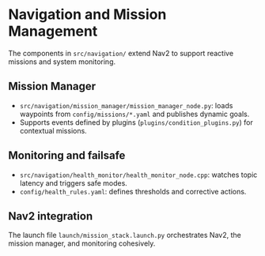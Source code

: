 # Navigation and Mission Management

The components in `src/navigation/` extend Nav2 to support reactive missions and system monitoring.

## Mission Manager
- `src/navigation/mission_manager/mission_manager_node.py`: loads waypoints from `config/missions/*.yaml` and publishes dynamic goals.
- Supports events defined by plugins (`plugins/condition_plugins.py`) for contextual missions.

## Monitoring and failsafe
- `src/navigation/health_monitor/health_monitor_node.cpp`: watches topic latency and triggers safe modes.
- `config/health_rules.yaml`: defines thresholds and corrective actions.

## Nav2 integration
The launch file `launch/mission_stack.launch.py` orchestrates Nav2, the mission manager, and monitoring cohesively.
